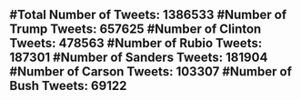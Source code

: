 #Total Number of Tweets: 1386533 
#Number of Trump Tweets: 657625
#Number of Clinton Tweets: 478563
#Number of Rubio Tweets: 187301
#Number of Sanders Tweets: 181904
#Number of Carson Tweets: 103307
#Number of Bush Tweets: 69122
---
